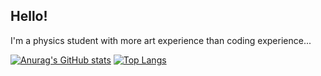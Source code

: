 ## Hello!
I'm a physics student with more art experience than coding experience...

[![Anurag's GitHub stats](https://github-readme-stats-one-omega-28.vercel.app/api?username=calebkeet)](https://github.com/anuraghazra/github-readme-stats)
[![Top Langs](https://github-readme-stats-one-omega-28.vercel.app//api/top-langs/?username=calebkeet)](https://github.com/anuraghazra/github-readme-stats)
<!--
**calebkeet/calebkeet** is a ✨ _special_ ✨ repository because its `README.md` (this file) appears on your GitHub profile.

Here are some ideas to get you started:

- 🔭 I’m currently working on ...
- 🌱 I’m currently learning ...
- 👯 I’m looking to collaborate on ...
- 🤔 I’m looking for help with ...
- 💬 Ask me about ...
- 📫 How to reach me: ...
- 😄 Pronouns: ...
- ⚡ Fun fact: ...
-->
